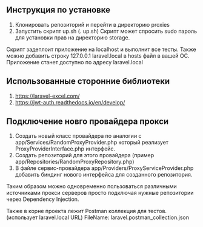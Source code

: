 ## Инструкция по установке
1) Клонировать репозиторий и перейти в директорию proxies
2) Запустить скрипт up.sh (. up.sh)
Скрипт может спросить sudo пароль для установки прав на директорию storage.

Скрипт задеплоит приложение на localhost и выполнит все тесты.
Также можно добавить строку 127.0.0.1 laravel.local в hosts файл в вашей ОС.
Приложение станет доступно по адресу laravel.local

## Использованные сторонние библиотеки
1) https://laravel-excel.com/
2) https://jwt-auth.readthedocs.io/en/develop/

## Подключение новго провайдера прокси
1) Создать новый класс провайдера по аналогии с
app/Services/RandomProxyProvider.php который реализует ProxyProviderInterface.php интерфейс.
2) Создать репозиторий для этого провайдера (пример app/Repositories/RandomProxyRepository.php)
3) В файле сервис-провайдера app/Providers/ProxyServiceProvider.php добавить биндинг нового интерфейса 
для созданного репозитория.

Таким образом можно одновременно пользоваться различными источниками прокси серверов просто
подключая нужные репозитории через Dependency Injection.

Также в корне проекта лежит Postman коллекция для тестов. (использует laravel.local URL)
FileName: laravel.postman_collection.json
